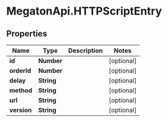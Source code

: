 # MegatonApi.HTTPScriptEntry

## Properties
Name | Type | Description | Notes
------------ | ------------- | ------------- | -------------
**id** | **Number** |  | [optional] 
**orderId** | **Number** |  | [optional] 
**delay** | **String** |  | [optional] 
**method** | **String** |  | [optional] 
**url** | **String** |  | [optional] 
**version** | **String** |  | [optional] 


